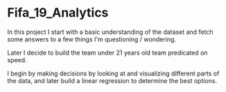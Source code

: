 # Fifa_19_Analytics

In this project I start with a basic understanding of the dataset and fetch some answers to a few things I'm questioning / wondering.

Later I decide to build the team under 21 years old team predicated on speed. 

I begin by making decisions by looking at and visualizing different parts of the data, and later build a linear regression to determine the best options.
